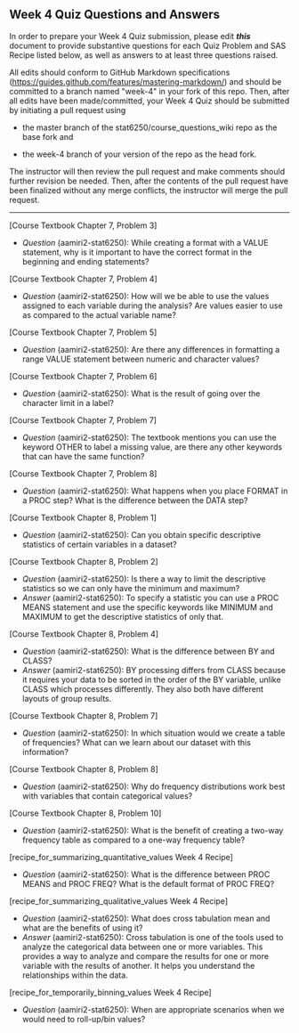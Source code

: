 ## Week 4 Quiz Questions and Answers

In order to prepare your Week 4 Quiz submission, please edit ***this*** document to provide substantive questions for each Quiz Problem and SAS Recipe listed below, as well as answers to at least three questions raised.

All edits should conform to GitHub Markdown specifications (https://guides.github.com/features/mastering-markdown/) and should be committed to a branch named "week-4" in your fork of this repo. Then, after all edits have been made/committed, your Week 4 Quiz should be submitted by initiating a pull request using

- the master branch of the stat6250/course_questions_wiki repo as the base fork and

- the week-4 branch of your version of the repo as the head fork.

The instructor will then review the pull request and make comments should further revision be needed. Then, after the contents of the pull request have been finalized without any merge conflicts, the instructor will merge the pull request.

********************************************************************************



[Course Textbook Chapter 7, Problem 3]
- *Question* (aamiri2-stat6250): While creating a format with a VALUE statement, why is it important to have the correct format in the beginning and ending statements?



[Course Textbook Chapter 7, Problem 4]
- *Question* (aamiri2-stat6250): How will we be able to use the values assigned to each variable during the analysis? Are values easier to use as compared to the actual variable name?



[Course Textbook Chapter 7, Problem 5]
- *Question* (aamiri2-stat6250): Are there any differences in formatting a range VALUE statement between numeric and character values? 



 [Course Textbook Chapter 7, Problem 6]
- *Question* (aamiri2-stat6250): What is the result of going over the character limit in a label?



[Course Textbook Chapter 7, Problem 7]
- *Question* (aamiri2-stat6250): The textbook mentions you can use the keyword OTHER to label a missing value, are there any other keywords that can have the same function?



 [Course Textbook Chapter 7, Problem 8]
- *Question* (aamiri2-stat6250): What happens when you place FORMAT in a PROC step? What is the difference between the DATA step?



 [Course Textbook Chapter 8, Problem 1]
- *Question* (aamiri2-stat6250): Can you obtain specific descriptive statistics of certain variables in a dataset?



[Course Textbook Chapter 8, Problem 2]
- *Question* (aamiri2-stat6250): Is there a way to limit the descriptive statistics so we can only have the minimum and maximum?
- *Answer* (aamiri2-stat6250): To specify a statistic you can use a PROC MEANS statement and use the specific keywords like MINIMUM and MAXIMUM to get the descriptive statistics of only that.



 [Course Textbook Chapter 8, Problem 4]
- *Question* (aamiri2-stat6250): What is the difference between BY and CLASS?
- *Answer* (aamiri2-stat6250): BY processing differs from CLASS because it requires your data to be sorted in the order of the BY variable, unlike CLASS which processes differently. They also both have different layouts of group results.



[Course Textbook Chapter 8, Problem 7]
- *Question* (aamiri2-stat6250): In which situation would we create a table of frequencies? What can we learn about our dataset with this information?



[Course Textbook Chapter 8, Problem 8]
- *Question* (aamiri2-stat6250): Why do frequency distributions work best with variables that contain categorical values?



[Course Textbook Chapter 8, Problem 10]
- *Question* (aamiri2-stat6250): What is the benefit of creating a two-way frequency table as compared to a one-way frequency table?



[recipe_for_summarizing_quantitative_values Week 4 Recipe]
- *Question* (aamiri2-stat6250): What is the difference between PROC MEANS and PROC FREQ? What is the default format of PROC FREQ?



[recipe_for_summarizing_qualitative_values Week 4 Recipe]
- *Question* (aamiri2-stat6250): What does cross tabulation mean and what are the benefits of using it?
- *Answer* (aamiri2-stat6250): Cross tabulation is one of the tools used to analyze the categorical data between one or more variables. This provides a way to analyze and compare the results for one or more variable with the results of another. It helps you understand the relationships within the data.



[recipe_for_temporarily_binning_values Week 4 Recipe]
- *Question* (aamiri2-stat6250): When are appropriate scenarios when we would need to roll-up/bin values?


